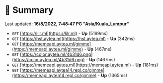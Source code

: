 # 📖 Summary
Last updated: **16/8/2022, 7:48:47 PG "Asia/Kuala_Lumpur"**

- `GET` [https://lilr.ml](https://lilr.ml) - **Up** (5199ms)
- `GET` [https://hst.aytea.ml](https://hst.aytea.ml) - **Up** (342ms)
- `GET` [https://memeapi.aytea.ml/gimme](https://memeapi.aytea.ml/gimme) - **Up** (467ms)
- `GET` [https://color.aytea.ml/4b31d6.png](https://color.aytea.ml/4b31d6.png) - **Up** (1467ms)
- `GET` [https://memeapi.aytea.ml](https://memeapi.aytea.ml) - **Up** (181ms)
- `GET` [https://memeapi.aytea14.repl.co/gimme](https://memeapi.aytea14.repl.co/gimme) - **Up** (1365ms)

